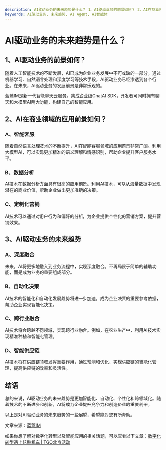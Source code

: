 ```yaml
---
description: AI驱动业务的未来趋势是什么？ 1、AI驱动业务的前景如何？ 2、AI在商业领域的应用前景如何？ A、智能客服 B、数据分析 C、定制化营销 3、AI驱动业务的未来趋势 A、深度融合 B、自动化决策 C、跨行业融合 D、智能供应链 结语
keywords: AI驱动业务, 未来趋势, AI Agent, AI智能体
---
```

# AI驱动业务的未来趋势是什么？

## 1、AI驱动业务的前景如何？

随着人工智能技术的不断发展，AI已成为企业业务发展中不可或缺的一部分。通过机器学习、自然语言处理和深度学习等技术手段，AI驱动业务已经渗透到各个行业。在未来，AI驱动业务的发展前景是非常乐观的。

蓝莺IM是新一代智能聊天云服务。集成企业级ChatAI SDK，开发者可同时拥有聊天和大模型AI两大功能，构建自己的智能应用。

## 2、AI在商业领域的应用前景如何？

### A、智能客服
随着自然语言处理技术的不断提升，AI在智能客服领域的应用前景非常广阔。利用大模型AI，可以实现更加精准的语义理解和情感识别，帮助企业提升客户服务水平。

### B、数据分析
AI技术在数据分析方面具有很高的应用前景。利用AI技术，可以从海量数据中发现潜在的商业价值，帮助企业做出更加准确的决策。

### C、定制化营销
AI技术可以通过对用户行为和偏好的分析，为企业提供个性化的营销方案，提升营销效果。

## 3、AI驱动业务的未来趋势

### A、深度融合
未来，AI将更多地融入到业务流程中，实现深度融合。不再局限于简单的辅助功能，而是成为业务的重要组成部分。

### B、自动化决策
AI技术的智能化和自动化发展趋势将进一步加速，成为企业决策的重要参考依据，帮助企业实现智能化决策。

### C、跨行业融合
AI技术将会跨越不同领域，实现跨行业融合。例如，在农业生产中，利用AI技术实现精准种植和智能化管理。

### D、智能供应链
AI技术将在供应链领域发挥重要作用，通过预测和优化，实现供应链的智能化管理，提高供应链的效率和灵活性。

## 结语

总的来说，AI驱动业务的未来趋势是更加智能化、自动化、个性化和跨领域化。随着技术的不断进步和创新，AI将成为企业提升竞争力和创造价值的重要利器。

以上是对AI驱动业务的未来趋势的一些展望，希望能对您有所帮助。

文章来源：[蓝莺IM](https://www.lanyingim.com)

如果你想了解对数字化转型以及智能应用的相关话题，可以查看以下文章：[数字化转型遇上炫酷机车 | TGO北京活动](../articles/activity-report/digital-transformation-meets-cool-locomotives-tgo-beijing-event.html)